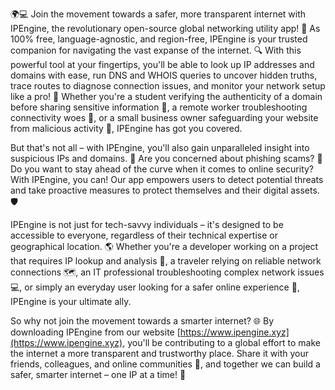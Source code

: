 🌍💻 Join the movement towards a safer, more transparent internet with IPEngine, the revolutionary open-source global networking utility app! 🚀 As 100% free, language-agnostic, and region-free, IPEngine is your trusted companion for navigating the vast expanse of the internet. 🔍 With this powerful tool at your fingertips, you'll be able to look up IP addresses and domains with ease, run DNS and WHOIS queries to uncover hidden truths, trace routes to diagnose connection issues, and monitor your network setup like a pro! 📡 Whether you're a student verifying the authenticity of a domain before sharing sensitive information 💸, a remote worker troubleshooting connectivity woes 🔧, or a small business owner safeguarding your website from malicious activity 🚫, IPEngine has got you covered.

But that's not all – with IPEngine, you'll also gain unparalleled insight into suspicious IPs and domains. 🔎 Are you concerned about phishing scams? 💸 Do you want to stay ahead of the curve when it comes to online security? With IPEngine, you can! Our app empowers users to detect potential threats and take proactive measures to protect themselves and their digital assets. 🛡️

IPEngine is not just for tech-savvy individuals – it's designed to be accessible to everyone, regardless of their technical expertise or geographical location. 🌎 Whether you're a developer working on a project that requires IP lookup and analysis 🔧, a traveler relying on reliable network connections 🗺️, an IT professional troubleshooting complex network issues 💻, or simply an everyday user looking for a safer online experience 👥, IPEngine is your ultimate ally.

So why not join the movement towards a smarter internet? 🌐 By downloading IPEngine from our website [https://www.ipengine.xyz](https://www.ipengine.xyz), you'll be contributing to a global effort to make the internet a more transparent and trustworthy place. Share it with your friends, colleagues, and online communities 👫, and together we can build a safer, smarter internet – one IP at a time! 🚀